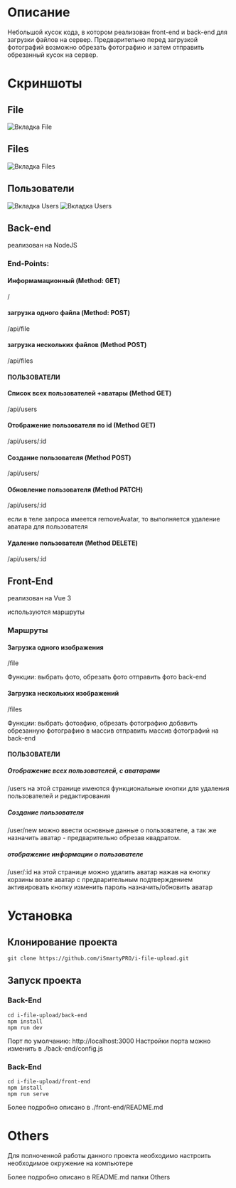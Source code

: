 # Описание

Небольшой кусок кода, в котором реализован front-end и back-end для загрузки файлов на сервер.
Предварительно перед загрузкой фотографий возможно обрезать фотографию и затем отправить обрезанный кусок на сервер.

# Скриншоты

## File
![Вкладка File](https://github.com/iSmartyPRO/i-file-upload/blob/master/screenshots/file.jpg)

## Files
![Вкладка Files](https://github.com/iSmartyPRO/i-file-upload/blob/master/screenshots/files.jpg)

## Пользователи
![Вкладка Users](https://github.com/iSmartyPRO/i-file-upload/blob/master/screenshots/users.jpg)
![Вкладка Users](https://github.com/iSmartyPRO/i-file-upload/blob/master/screenshots/userNew.jpg)


## Back-end
реализован на NodeJS

### End-Points:

#### Информамационный (Method: GET)
/

#### загрузка одного файла (Method: POST)
/api/file

#### загрузка нескольких файлов (Method POST)
/api/files

#### ПОЛЬЗОВАТЕЛИ

#### Список всех пользователей +аватары (Method GET)
/api/users

#### Отображение пользователя по id  (Method GET)
/api/users/:id

#### Создание пользователя  (Method POST)
/api/users/

#### Обновление пользователя  (Method PATCH)
/api/users/:id

если в теле запроса имеется removeAvatar, то выполняется удаление аватара для пользователя

#### Удаление пользователя  (Method DELETE)
/api/users/:id


## Front-End
реализован на Vue 3

используются маршруты

### Маршруты

#### Загрузка одного изображения
/file

Функции:
выбрать фото,
обрезать фото
отправить фото back-end


#### Загрузка нескольких изображений
/files

Функции:
выбрать фотоaфию,
обрезать фотографию
добавить обрезанную фотографию в массив
отправить массив фотографий на back-end

#### ПОЛЬЗОВАТЕЛИ

##### Отображение всех пользователей, с аватарами
/users
на этой странице имеются функциональные кнопки для удаления пользователей и редактирования

##### Создание пользователя
/user/new
можно ввести основные данные о пользователе, а так же назначить аватар - предварительно обрезав квадратом.

##### отображение информации о пользователе
/user/:id
на этой странице можно удалить аватар нажав на кнопку корзины возле аватар с предварительным подтверждением
активировать кнопку изменить пароль
назначить/обновить аватар


# Установка

## Клонирование проекта
```
git clone https://github.com/iSmartyPRO/i-file-upload.git
```

## Запуск проекта

### Back-End
```
cd i-file-upload/back-end
npm install
npm run dev
```
Порт по умолчанию: http://localhost:3000
Настройки порта можно изменить в ./back-end/config.js

### Back-End
```
cd i-file-upload/front-end
npm install
npm run serve
```
Более подробно описано в ./front-end/README.md


# Others
Для полноченной работы данного проекта необходимо настроить необходимое окружение на компьютере

Более подробно описано в README.md папки Others